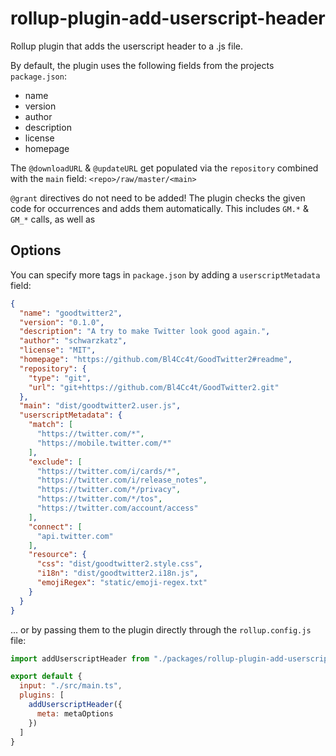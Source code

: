 # rollup-plugin-add-userscript-header

Rollup plugin that adds the userscript header to a .js file.

By default, the plugin uses the following fields from the projects `package.json`:
- name
- version
- author
- description
- license
- homepage

The `@downloadURL` & `@updateURL` get populated via the `repository` combined with the `main` field: `<repo>/raw/master/<main>`


`@grant` directives do not need to be added!
The plugin checks the given code for occurrences and adds them automatically.
This includes `GM.*` & `GM_*` calls, as well as


## Options
You can specify more tags in `package.json` by adding a `userscriptMetadata` field:

```json
{
  "name": "goodtwitter2",
  "version": "0.1.0",
  "description": "A try to make Twitter look good again.",
  "author": "schwarzkatz",
  "license": "MIT",
  "homepage": "https://github.com/Bl4Cc4t/GoodTwitter2#readme",
  "repository": {
    "type": "git",
    "url": "git+https://github.com/Bl4Cc4t/GoodTwitter2.git"
  },
  "main": "dist/goodtwitter2.user.js",
  "userscriptMetadata": {
    "match": [
      "https://twitter.com/*",
      "https://mobile.twitter.com/*"
    ],
    "exclude": [
      "https://twitter.com/i/cards/*",
      "https://twitter.com/i/release_notes",
      "https://twitter.com/*/privacy",
      "https://twitter.com/*/tos",
      "https://twitter.com/account/access"
    ],
    "connect": [
      "api.twitter.com"
    ],
    "resource": {
      "css": "dist/goodtwitter2.style.css",
      "i18n": "dist/goodtwitter2.i18n.js",
      "emojiRegex": "static/emoji-regex.txt"
    }
  }
}
```

... or by passing them to the plugin directly through the `rollup.config.js` file:

```js
import addUserscriptHeader from "./packages/rollup-plugin-add-userscript-header"

export default {
  input: "./src/main.ts",
  plugins: [
    addUserscriptHeader({
      meta: metaOptions
    })
  ]
}
```
